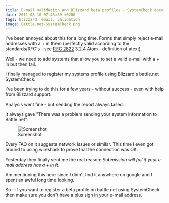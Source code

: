```yaml
---
title: E-mail validation and Blizzard beta profiles - SystemCheck does not like a plus sign in your e-mail address
date: 2011-08-10 07:48:39 +0200
tags: blizzard, email, validation
image: Battle.net-SystemCheck.png
---
```


I've been annoyed about this for a long time. Forms that simply reject e-mail addresses with a + in them (perfectly valid according to the standards/RFC's - see [RFC 2822](http://www.faqs.org/rfcs/rfc2822.html) 3.2.4 Atom - definition of atext).

Well - we need to add systems that allow you to set a valid e-mail with a + in but then fail.

I finally managed to register my systems profile using Blizzard's battle.net SystemCheck.

I've been trying to do this for a few years - without success - even with help from Blizzard support.

Analysis went fine - but sending the report always failed.

It always gave "There was a problem sending your system information to Battle.net":

<figure class="figure w-100 text-center">
  <img class="figure-img img-fluid rounded" src="/images/posts/2011/08/Battle.net-Systemcheck.png" title="Screenshot" alt="Screenshot"/>
  <figcaption class="figure-caption">Screenshot</figcaption>
</figure>

Every FAQ on it suggests network issues or similar. This time I even got around to using wireshark to prove that the connection was OK.

Yesterday they finally sent me the real reason: _Submission will fail if your e-mail address has a + in it_.

Am mentioning this here since I didn't find it anywhere on google and I spent an awful long time looking.

So - if you want to register a beta profile on battle.net using SystemCheck then make sure you don't have a plus sign in your e-mail address.
